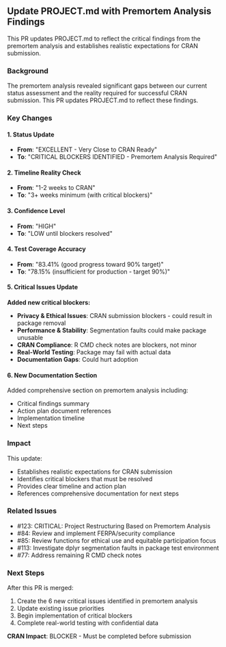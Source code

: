 ## Update PROJECT.md with Premortem Analysis Findings

This PR updates PROJECT.md to reflect the critical findings from the premortem analysis and establishes realistic expectations for CRAN submission.

### Background
The premortem analysis revealed significant gaps between our current status assessment and the reality required for successful CRAN submission. This PR updates PROJECT.md to reflect these findings.

### Key Changes

#### 1. Status Update
- **From**: "EXCELLENT - Very Close to CRAN Ready"
- **To**: "CRITICAL BLOCKERS IDENTIFIED - Premortem Analysis Required"

#### 2. Timeline Reality Check
- **From**: "1-2 weeks to CRAN"
- **To**: "3+ weeks minimum (with critical blockers)"

#### 3. Confidence Level
- **From**: "HIGH"
- **To**: "LOW until blockers resolved"

#### 4. Test Coverage Accuracy
- **From**: "83.41% (good progress toward 90% target)"
- **To**: "78.15% (insufficient for production - target 90%)"

#### 5. Critical Issues Update
**Added new critical blockers:**
- **Privacy & Ethical Issues**: CRAN submission blockers - could result in package removal
- **Performance & Stability**: Segmentation faults could make package unusable
- **CRAN Compliance**: R CMD check notes are blockers, not minor
- **Real-World Testing**: Package may fail with actual data
- **Documentation Gaps**: Could hurt adoption

#### 6. New Documentation Section
Added comprehensive section on premortem analysis including:
- Critical findings summary
- Action plan document references
- Implementation timeline
- Next steps

### Impact
This update:
- Establishes realistic expectations for CRAN submission
- Identifies critical blockers that must be resolved
- Provides clear timeline and action plan
- References comprehensive documentation for next steps

### Related Issues
- #123: CRITICAL: Project Restructuring Based on Premortem Analysis
- #84: Review and implement FERPA/security compliance
- #85: Review functions for ethical use and equitable participation focus
- #113: Investigate dplyr segmentation faults in package test environment
- #77: Address remaining R CMD check notes

### Next Steps
After this PR is merged:
1. Create the 6 new critical issues identified in premortem analysis
2. Update existing issue priorities
3. Begin implementation of critical blockers
4. Complete real-world testing with confidential data

**CRAN Impact**: BLOCKER - Must be completed before submission 